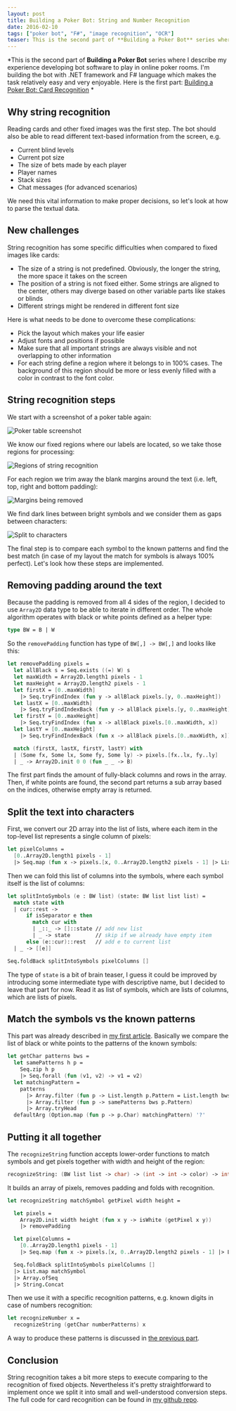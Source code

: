 ```yaml
---
layout: post
title: Building a Poker Bot: String and Number Recognition
date: 2016-02-10
tags: ["poker bot", "F#", "image recognition", "OCR"]
teaser: This is the second part of **Building a Poker Bot** series where I describe my experience developing bot software to play in online poker rooms. Reading cards and other fixed images was the first step. The bot should also be able to read different text-based information from the screen.
---
```


*This is the second part of **Building a Poker Bot** series where I describe my experience developing bot software 
to play in online poker rooms. I'm building the bot with .NET framework and F# language which makes the task relatively 
easy and very enjoyable. Here is the first part:
[Building a Poker Bot: Card Recognition](http://mikhail.io/2016/02/building-a-poker-bot-card-recognition/)
*

Why string recognition
----------------------

Reading cards and other fixed images was the first step. The bot should also
be able to read different text-based information from the screen, e.g.

- Current blind levels
- Current pot size
- The size of bets made by each player
- Player names
- Stack sizes
- Chat messages (for advanced scenarios)

We need this vital information to make proper decisions, so let's look at
how to parse the textual data.

New challenges
--------------

String recognition has some specific difficulties when compared to fixed
images like cards:

- The size of a string is not predefined. Obviously, the longer the string, the
more space it takes on the screen
- The position of a string is not fixed either. Some strings are aligned to
the center, others may diverge based on other variable parts like stakes or blinds
- Different strings might be rendered in different font size

Here is what needs to be done to overcome these complications:

- Pick the layout which makes your life easier 
- Adjust fonts and positions if possible 
- Make sure that all important strings are always visible and not overlapping to other information
- For each string define a region where it belongs to in 100% cases. The background
of this region should be more or less evenly filled with a color in contrast to the font color.

String recognition steps
------------------------

We start with a screenshot of a poker table again:

![Poker table screenshot](/table.png)

We know our fixed regions where our labels are located, so we take those
regions for processing:

![Regions of string recognition](/regions.png)

For each region we trim away the blank margins around the text (i.e. left,
top, right and bottom padding):

![Margins being removed](/nomargin.png)

We find dark lines between bright symbols and we consider them as gaps
between characters:

![Split to characters](/splitchars.png)

The final step is to compare each symbol to the known patterns and find the best
match (in case of my layout the match for symbols is always 100% perfect). Let's 
look how these steps are implemented.

Removing padding around the text
--------------------------------

Because the padding is removed from all 4 sides of the region, I decided to use
`Array2D` data type to be able to iterate in different order. The whole algorithm operates
with black or white points defined as a helper type:

``` fs
type BW = B | W
```

So the `removePadding` function has type of `BW[,] -> BW[,]` and looks
like this:

``` fs
let removePadding pixels =
  let allBlack s = Seq.exists ((=) W) s
  let maxWidth = Array2D.length1 pixels - 1
  let maxHeight = Array2D.length2 pixels - 1
  let firstX = [0..maxWidth] 
    |> Seq.tryFindIndex (fun y -> allBlack pixels.[y, 0..maxHeight])
  let lastX = [0..maxWidth] 
    |> Seq.tryFindIndexBack (fun y -> allBlack pixels.[y, 0..maxHeight])
  let firstY = [0..maxHeight] 
    |> Seq.tryFindIndex (fun x -> allBlack pixels.[0..maxWidth, x])
  let lastY = [0..maxHeight] 
    |> Seq.tryFindIndexBack (fun x -> allBlack pixels.[0..maxWidth, x])

  match (firstX, lastX, firstY, lastY) with
  | (Some fx, Some lx, Some fy, Some ly) -> pixels.[fx..lx, fy..ly]
  | _ -> Array2D.init 0 0 (fun _ _ -> B)
```

The first part finds the amount of fully-black columns and rows in the array.
Then, if white points are found, the second part returns a sub array based on
the indices, otherwise empty array is returned.

Split the text into characters
------------------------------

First, we convert our 2D array into the list of lists, where each item in the
top-level list represents a single column of pixels:

``` fs
let pixelColumns =
  [0..Array2D.length1 pixels - 1] 
  |> Seq.map (fun x -> pixels.[x, 0..Array2D.length2 pixels - 1] |> List.ofArray)
```

Then we can fold this list of columns into the symbols, where each symbol itself
is the list of columns:

``` fs
let splitIntoSymbols (e : BW list) (state: BW list list list) = 
  match state with
  | cur::rest ->
      if isSeparator e then
        match cur with
        | _::_ -> []::state // add new list
        | _ -> state        // skip if we already have empty item
      else (e::cur)::rest   // add e to current list
  | _ -> [[e]]

Seq.foldBack splitIntoSymbols pixelColumns []
```

The type of `state` is a bit of brain teaser, I guess it could be improved
by introducing some intermediate type with descriptive name, but I decided
to leave that part for now. Read it as list of symbols, which are lists of
columns, which are lists of pixels.

Match the symbols vs the known patterns
-----------------------------------

This part was already described in [my first article](http://mikhail.io/2016/02/building-a-poker-bot-card-recognition/).
Basically we compare the list of black or white points to the patterns of
the known symbols:

``` fs
let getChar patterns bws =
  let samePatterns h p =
    Seq.zip h p
    |> Seq.forall (fun (v1, v2) -> v1 = v2)
  let matchingPattern = 
    patterns 
      |> Array.filter (fun p -> List.length p.Pattern = List.length bws)
      |> Array.filter (fun p -> samePatterns bws p.Pattern)
      |> Array.tryHead
  defaultArg (Option.map (fun p -> p.Char) matchingPattern) '?'
```

Putting it all together
-----------------------

The `recognizeString` function accepts lower-order functions to match 
symbols and get pixels together with width and height of the region:

``` fs
recognizeString: (BW list list -> char) -> (int -> int -> color) -> int -> int -> string
```

It builds an array of pixels, removes padding and folds with recognition.

``` fs
let recognizeString matchSymbol getPixel width height =

  let pixels = 
    Array2D.init width height (fun x y -> isWhite (getPixel x y))
    |> removePadding

  let pixelColumns =
    [0..Array2D.length1 pixels - 1] 
    |> Seq.map (fun x -> pixels.[x, 0..Array2D.length2 pixels - 1] |> List.ofArray)      

  Seq.foldBack splitIntoSymbols pixelColumns []
  |> List.map matchSymbol
  |> Array.ofSeq
  |> String.Concat
```

Then we use it with a specific recognition patterns, e.g. known digits in case
of numbers recognition:

``` fs
let recognizeNumber x =
  recognizeString (getChar numberPatterns) x
```

A way to produce these patterns is discussed in [the previous part](http://mikhail.io/2016/02/building-a-poker-bot-card-recognition/).

Conclusion
----------

String recognition takes a bit more steps to execute comparing to the recognition
of fixed objects. Nevertheless it's pretty straightforward to implement once
we split it into small and well-understood conversion steps. The full code 
for card recognition can be found in [my github repo](https://github.com/mikhailshilkov/mikhailio-samples/blob/master/StringRecognition.fs).
